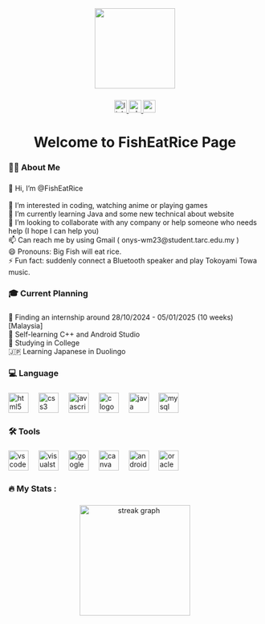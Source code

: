 <div align="center">
  <img height="160" src="https://avatars.githubusercontent.com/u/140298215?v=4"  />
</div>

###

<div align="center">
  <a href="https://www.linkedin.com/in/onyuenshern/" target="_blank">
    <img src="https://img.shields.io/static/v1?message=LinkedIn&logo=linkedin&label=&color=0077B5&logoColor=white&labelColor=&style=for-the-badge" height="25" alt="linkedin logo"  />
  </a>
  <a href="https://wa.me/163116627" target="_blank">
    <img src="https://img.shields.io/static/v1?message=Whatsapp&logo=whatsapp&label=&color=25D366&logoColor=white&labelColor=&style=for-the-badge" height="25" alt="whatsapp logo"  />
  </a>
  <a href="mailto:onys-wm23@student.tarc.edu.my" target="_blank">
    <img src="https://img.shields.io/static/v1?message=Gmail&logo=gmail&label=onys-wm23@student.tarc.edu.my&color=D14836&logoColor=white&labelColor=&style=for-the-badge" height="25" alt="gmail logo"  />
  </a>
</div>

###

<h1 align="center">Welcome to FishEatRice Page</h1>

###

<h3 align="left">👩‍💻  About Me</h3>

###

<p align="left">👋 Hi, I’m @FishEatRice<br><br>👀 I’m interested in coding, watching anime or playing games<br>🌱 I’m currently learning Java and some new technical about website<br>💞️ I’m looking to collaborate with any company or help someone who needs help (I hope I can help you)<br>📫 Can reach me by using Gmail ( onys-wm23@student.tarc.edu.my )<br>😄 Pronouns: Big Fish will eat rice.<br>⚡ Fun fact: suddenly connect a Bluetooth speaker and play Tokoyami Towa music.</p>

###

<h3 align="left">🎓  Current Planning</h3>

###

<p align="left">💼 Finding an internship around 28/10/2024 - 05/01/2025 (10 weeks) [Malaysia]<br>🔭 Self-learning C++ and Android Studio<br>💜 Studying in College<br>🇯🇵 Learning Japanese in Duolingo</p>

###

<h3 align="left">💻 Language</h3>

###

<div align="left">
  <img src="https://cdn.jsdelivr.net/gh/devicons/devicon/icons/html5/html5-original.svg" height="40" alt="html5 logo"  />
  <img width="12" />
  <img src="https://cdn.jsdelivr.net/gh/devicons/devicon/icons/css3/css3-original.svg" height="40" alt="css3 logo"  />
  <img width="12" />
  <img src="https://cdn.jsdelivr.net/gh/devicons/devicon/icons/javascript/javascript-original.svg" height="40" alt="javascript logo"  />
  <img width="12" />
  <img src="https://cdn.jsdelivr.net/gh/devicons/devicon/icons/c/c-original.svg" height="40" alt="c logo"  />
  <img width="12" />
  <img src="https://cdn.jsdelivr.net/gh/devicons/devicon/icons/java/java-original.svg" height="40" alt="java logo"  />
  <img width="12" />
  <img src="https://cdn.jsdelivr.net/gh/devicons/devicon/icons/mysql/mysql-original.svg" height="40" alt="mysql logo"  />
</div>

###

<h3 align="left">🛠 Tools</h3>

###

<div align="left">
  <img src="https://cdn.jsdelivr.net/gh/devicons/devicon/icons/vscode/vscode-original.svg" height="40" alt="vscode logo"  />
  <img width="12" />
  <img src="https://cdn.jsdelivr.net/gh/devicons/devicon/icons/visualstudio/visualstudio-plain.svg" height="40" alt="visualstudio logo"  />
  <img width="12" />
  <img src="https://cdn.jsdelivr.net/gh/devicons/devicon/icons/google/google-original.svg" height="40" alt="google logo"  />
  <img width="12" />
  <img src="https://cdn.jsdelivr.net/gh/devicons/devicon/icons/canva/canva-original.svg" height="40" alt="canva logo"  />
  <img width="12" />
  <img src="https://cdn.jsdelivr.net/gh/devicons/devicon/icons/androidstudio/androidstudio-original.svg" height="40" alt="androidstudio logo"  />
  <img width="12" />
  <img src="https://cdn.jsdelivr.net/gh/devicons/devicon/icons/oracle/oracle-original.svg" height="40" alt="oracle logo"  />
</div>

###

<h3 align="left">🔥   My Stats :</h3>

###

<div align="center">
  <img src="https://streak-stats.demolab.com?user=FishEatRice&locale=en&mode=daily&theme=dark&hide_border=false&border_radius=5&order=3" height="220" alt="streak graph"  />
</div>

###
